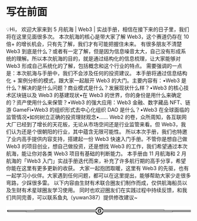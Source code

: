 # 写在前面

💡Hi，
欢迎大家来到 5 月航海 | Web3 | 实战手册，相信在接下来的日子里，我们将在这里见面很多次。
本次航海的核心是带大家了解 Web3，这个赛道仍存在 10 倍+ 的增长机会，只有先了解，我们才有可能把握住未来。
有很多朋友不清楚 Web3 到底是什么？或者有一定了解，但是因为信息噪音太大，自己没有形成系统的理解。所以本次航海的目的，就是通过结构化的信息梳理，让大家能够对 Web3 形成自己系统化的了解，包括概念和这个行业的特点。
需要强调的一点是：本次航海与手册中，我们不会涉及任何的投资建议。
本手册将通过信息结构化 + 案例分析的模式，跟大家一起敲开 Web3 的大门。主要内容有：•Web3 是什么？解决的是什么问题？商业模式是什么？发展现状什么样？•Web3 的核心技术区块链以及 Web3 的基建现状•在 Web3 的世界，你的身份是用什么来确定的？资产使用什么来保管？•Web3 的强大应用：Web3 金融、数字藏品 NFT、链游 GameFi•Web3 的组织形式去中心化组织 DAO 是什么？•Web3 在全球面临的监管情况•如何树立正确的投资理财观念•……
Web2 的卷，众所周知，各互联网大厂已经到了增长的天花板，无论从市场空间还是行业监管来看。但 Web3，我们认为还是个很朝阳的行业，其中蕴含无限可能性。
所以本次手册，我们也特邀了业内高手提供内容支持，搭建起一份 Web3 快速入门手册。不管你是想自己做 Web3 的项目创业，想自己做投资，还是想找 Web3 的工作，我们希望通过本次航海，能让你对各类 Web3 项目有基础的判断能力。
本手册由 11 月航海和 2 月航海的「Web3 入门」实战手册迭代而来，补充了许多航行期的高手分享，希望你能在这里有更多更新的收获。
大家一起抱团取暖，这里有 Web3 的先驱，也有一起学习小伙伴。大家遇到任何问题，都可以在这里提出，能够帮助大家少走很多弯路，少踩很多雷。
以下内容由生财有术联合圈友们制作而成，仅供航海船员以及生财有术星球圈友学习使用。 同时也欢迎圈友们在实践过程中持续反馈，和我们共同完善，可以联系鱼丸（yuwan387）提供修改建议~

![](img/d2c5514a55bab876d48116f023b6bdd6.png)
